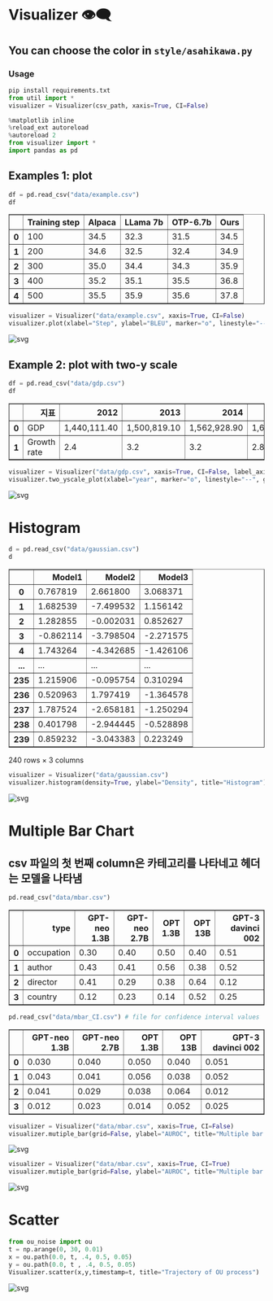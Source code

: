 # Visualizer 👁‍🗨
## You can choose the color in <code>style/asahikawa.py</code> 
### Usage 
```python
pip install requirements.txt
from util import *
visualizer = Visualizer(csv_path, xaxis=True, CI=False)
```

```python
%matplotlib inline 
%reload_ext autoreload
%autoreload 2
from visualizer import * 
import pandas as pd
```

## Examples 1: plot 


```python
df = pd.read_csv("data/example.csv")
df
```




<div>
<style scoped>
    .dataframe tbody tr th:only-of-type {
        vertical-align: middle;
    }

    .dataframe tbody tr th {
        vertical-align: top;
    }

    .dataframe thead th {
        text-align: right;
    }
</style>
<table border="1" class="dataframe">
  <thead>
    <tr style="text-align: right;">
      <th></th>
      <th>Training step</th>
      <th>Alpaca</th>
      <th>LLama 7b</th>
      <th>OTP-6.7b</th>
      <th>Ours</th>
    </tr>
  </thead>
  <tbody>
    <tr>
      <th>0</th>
      <td>100</td>
      <td>34.5</td>
      <td>32.3</td>
      <td>31.5</td>
      <td>34.5</td>
    </tr>
    <tr>
      <th>1</th>
      <td>200</td>
      <td>34.6</td>
      <td>32.5</td>
      <td>32.4</td>
      <td>34.9</td>
    </tr>
    <tr>
      <th>2</th>
      <td>300</td>
      <td>35.0</td>
      <td>34.4</td>
      <td>34.3</td>
      <td>35.9</td>
    </tr>
    <tr>
      <th>3</th>
      <td>400</td>
      <td>35.2</td>
      <td>35.1</td>
      <td>35.5</td>
      <td>36.8</td>
    </tr>
    <tr>
      <th>4</th>
      <td>500</td>
      <td>35.5</td>
      <td>35.9</td>
      <td>35.6</td>
      <td>37.8</td>
    </tr>
  </tbody>
</table>
</div>




```python
visualizer = Visualizer("data/example.csv", xaxis=True, CI=False)
visualizer.plot(xlabel="Step", ylabel="BLEU", marker="o", linestyle="--", title="Plot")
```


    
![svg](example_files/example_4_0.svg)
    


## Example 2: plot with two-y scale 


```python
df = pd.read_csv("data/gdp.csv")
df
```




<div>
<style scoped>
    .dataframe tbody tr th:only-of-type {
        vertical-align: middle;
    }

    .dataframe tbody tr th {
        vertical-align: top;
    }

    .dataframe thead th {
        text-align: right;
    }
</style>
<table border="1" class="dataframe">
  <thead>
    <tr style="text-align: right;">
      <th></th>
      <th>지표</th>
      <th>2012</th>
      <th>2013</th>
      <th>2014</th>
      <th>2015</th>
      <th>2016</th>
      <th>2017</th>
      <th>2018</th>
      <th>2019</th>
      <th>2020</th>
      <th>2021</th>
      <th>2022</th>
    </tr>
  </thead>
  <tbody>
    <tr>
      <th>0</th>
      <td>GDP</td>
      <td>1,440,111.40</td>
      <td>1,500,819.10</td>
      <td>1,562,928.90</td>
      <td>1,658,020.40</td>
      <td>1,740,779.60</td>
      <td>1,835,698.20</td>
      <td>1,898,192.60</td>
      <td>1,924,498.10</td>
      <td>1,940,726.20</td>
      <td>2,071,658.00</td>
      <td>2,150,575.80</td>
    </tr>
    <tr>
      <th>1</th>
      <td>Growth rate</td>
      <td>2.4</td>
      <td>3.2</td>
      <td>3.2</td>
      <td>2.8</td>
      <td>2.9</td>
      <td>3.2</td>
      <td>2.9</td>
      <td>2.2</td>
      <td>-0.7</td>
      <td>4.1</td>
      <td>2.6</td>
    </tr>
  </tbody>
</table>
</div>




```python
visualizer = Visualizer("data/gdp.csv", xaxis=True, CI=False, label_axis='col')
visualizer.two_yscale_plot(xlabel="year", marker="o", linestyle="--", grid=False, title="Two y-scales plot")
```


    
![svg](example_files/example_7_0.svg)
    


# Histogram 


```python
d = pd.read_csv("data/gaussian.csv")
d
```




<div>
<style scoped>
    .dataframe tbody tr th:only-of-type {
        vertical-align: middle;
    }

    .dataframe tbody tr th {
        vertical-align: top;
    }

    .dataframe thead th {
        text-align: right;
    }
</style>
<table border="1" class="dataframe">
  <thead>
    <tr style="text-align: right;">
      <th></th>
      <th>Model1</th>
      <th>Model2</th>
      <th>Model3</th>
    </tr>
  </thead>
  <tbody>
    <tr>
      <th>0</th>
      <td>0.767819</td>
      <td>2.661800</td>
      <td>3.068371</td>
    </tr>
    <tr>
      <th>1</th>
      <td>1.682539</td>
      <td>-7.499532</td>
      <td>1.156142</td>
    </tr>
    <tr>
      <th>2</th>
      <td>1.282855</td>
      <td>-0.002031</td>
      <td>0.852627</td>
    </tr>
    <tr>
      <th>3</th>
      <td>-0.862114</td>
      <td>-3.798504</td>
      <td>-2.271575</td>
    </tr>
    <tr>
      <th>4</th>
      <td>1.743264</td>
      <td>-4.342685</td>
      <td>-1.426106</td>
    </tr>
    <tr>
      <th>...</th>
      <td>...</td>
      <td>...</td>
      <td>...</td>
    </tr>
    <tr>
      <th>235</th>
      <td>1.215906</td>
      <td>-0.095754</td>
      <td>0.310294</td>
    </tr>
    <tr>
      <th>236</th>
      <td>0.520963</td>
      <td>1.797419</td>
      <td>-1.364578</td>
    </tr>
    <tr>
      <th>237</th>
      <td>1.787524</td>
      <td>-2.658181</td>
      <td>-1.250294</td>
    </tr>
    <tr>
      <th>238</th>
      <td>0.401798</td>
      <td>-2.944445</td>
      <td>-0.528898</td>
    </tr>
    <tr>
      <th>239</th>
      <td>0.859232</td>
      <td>-3.043383</td>
      <td>0.223249</td>
    </tr>
  </tbody>
</table>
<p>240 rows × 3 columns</p>
</div>




```python
visualizer = Visualizer("data/gaussian.csv")
visualizer.histogram(density=True, ylabel="Density", title="Histogram")
```


    
![svg](example_files/example_10_0.svg)
    


# Multiple Bar Chart 
## csv 파일의 첫 번째 column은 카테고리를 나타네고 헤더는 모델을 나타냄  


```python
pd.read_csv("data/mbar.csv")
```




<div>
<style scoped>
    .dataframe tbody tr th:only-of-type {
        vertical-align: middle;
    }

    .dataframe tbody tr th {
        vertical-align: top;
    }

    .dataframe thead th {
        text-align: right;
    }
</style>
<table border="1" class="dataframe">
  <thead>
    <tr style="text-align: right;">
      <th></th>
      <th>type</th>
      <th>GPT-neo 1.3B</th>
      <th>GPT-neo 2.7B</th>
      <th>OPT 1.3B</th>
      <th>OPT 13B</th>
      <th>GPT-3 davinci 002</th>
    </tr>
  </thead>
  <tbody>
    <tr>
      <th>0</th>
      <td>occupation</td>
      <td>0.30</td>
      <td>0.40</td>
      <td>0.50</td>
      <td>0.40</td>
      <td>0.51</td>
    </tr>
    <tr>
      <th>1</th>
      <td>author</td>
      <td>0.43</td>
      <td>0.41</td>
      <td>0.56</td>
      <td>0.38</td>
      <td>0.52</td>
    </tr>
    <tr>
      <th>2</th>
      <td>director</td>
      <td>0.41</td>
      <td>0.29</td>
      <td>0.38</td>
      <td>0.64</td>
      <td>0.12</td>
    </tr>
    <tr>
      <th>3</th>
      <td>country</td>
      <td>0.12</td>
      <td>0.23</td>
      <td>0.14</td>
      <td>0.52</td>
      <td>0.25</td>
    </tr>
  </tbody>
</table>
</div>




```python
pd.read_csv("data/mbar_CI.csv") # file for confidence interval values 
```




<div>
<style scoped>
    .dataframe tbody tr th:only-of-type {
        vertical-align: middle;
    }

    .dataframe tbody tr th {
        vertical-align: top;
    }

    .dataframe thead th {
        text-align: right;
    }
</style>
<table border="1" class="dataframe">
  <thead>
    <tr style="text-align: right;">
      <th></th>
      <th>GPT-neo 1.3B</th>
      <th>GPT-neo 2.7B</th>
      <th>OPT 1.3B</th>
      <th>OPT 13B</th>
      <th>GPT-3 davinci 002</th>
    </tr>
  </thead>
  <tbody>
    <tr>
      <th>0</th>
      <td>0.030</td>
      <td>0.040</td>
      <td>0.050</td>
      <td>0.040</td>
      <td>0.051</td>
    </tr>
    <tr>
      <th>1</th>
      <td>0.043</td>
      <td>0.041</td>
      <td>0.056</td>
      <td>0.038</td>
      <td>0.052</td>
    </tr>
    <tr>
      <th>2</th>
      <td>0.041</td>
      <td>0.029</td>
      <td>0.038</td>
      <td>0.064</td>
      <td>0.012</td>
    </tr>
    <tr>
      <th>3</th>
      <td>0.012</td>
      <td>0.023</td>
      <td>0.014</td>
      <td>0.052</td>
      <td>0.025</td>
    </tr>
  </tbody>
</table>
</div>




```python
visualizer = Visualizer("data/mbar.csv", xaxis=True, CI=False) 
visualizer.mutiple_bar(grid=False, ylabel="AUROC", title="Multiple bar chart")
```


    
![svg](example_files/example_14_0.svg)
    



```python
visualizer = Visualizer("data/mbar.csv", xaxis=True, CI=True) 
visualizer.mutiple_bar(grid=False, ylabel="AUROC", title="Multiple bar chart with CI")
```


    
![svg](example_files/example_15_0.svg)
    


# Scatter 


```python
from ou_noise import ou 
t = np.arange(0, 30, 0.01)
x = ou.path(0.0, t, .4, 0.5, 0.05)
y = ou.path(0.0, t , .4, 0.5, 0.05)
Visualizer.scatter(x,y,timestamp=t, title="Trajectory of OU process")
```


    
![svg](example_files/example_17_0.svg)
    

